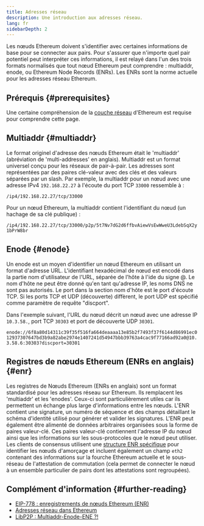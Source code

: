 ```yaml
---
title: Adresses réseau
description: Une introduction aux adresses réseau.
lang: fr
sidebarDepth: 2
---
```


Les nœuds Ethereum doivent s'identifier avec certaines informations de base pour se connecter aux pairs. Pour s'assurer que n'importe quel pair potentiel peut interpréter ces informations, il est relayé dans l'un des trois formats normalisés que tout nœud Ethereum peut comprendre : multiaddr, enode, ou Ethereum Node Records (ENRs). Les ENRs sont la norme actuelle pour les adresses réseau Ethereum.

## Prérequis {#prerequisites}

Une certaine compréhension de la [couche réseau](/developers/docs/networking-layer/) d'Ethereum est requise pour comprendre cette page.

## Multiaddr {#multiaddr}

Le format originel d'adresse des nœuds Ethereum était le 'multiaddr' (abréviation de 'multi-addresses' en anglais). Multiaddr est un format universel conçu pour les réseaux de pair-à-pair. Les adresses sont représentées par des paires clé-valeur avec des clés et des valeurs séparées par un slash. Par exemple, la multiaddr pour un nœud avec une adresse IPv4 `192.168.22.27` à l'écoute du port TCP `33000` ressemble à :

`/ip4/192.168.22.27/tcp/33000`

Pour un nœud Ethereum, la multiaddr contient l'identifiant du nœud (un hachage de sa clé publique) :

`/ip4/192.168.22.27/tcp/33000/p2p/5t7Nv7dG2d6ffbvAiewVsEwWweU3LdebSqX2y1bPrW8br`

## Enode {#enode}

Un enode est un moyen d'identifier un nœud Ethereum en utilisant un format d'adresse URL. L'identifiant hexadécimal de nœud est encodé dans la partie nom d'utilisateur de l'URL, séparée de l'hôte à l'ide du signe @. Le nom d'hôte ne peut être donné qu'en tant qu'adresse IP, les noms DNS ne sont pas autorisés. Le port dans la section nom d'hôte est le port d'écoute TCP. Si les ports TCP et UDP (découverte) diffèrent, le port UDP est spécifié comme paramètre de requête "discport".

Dans l'exemple suivant, l'URL du nœud décrit un nœud avec une adresse IP `10.3.58.`, port TCP `30303` et port de découverte UDP `30301`.

`enode://6f8a80d14311c39f35f516fa664deaaaa13e85b2f7493f37f6144d86991ec012937307647bd3b9a82abe2974e1407241d54947bbb39763a4cac9f77166ad92a0@10.3.58.6:30303?discport=30301`

## Registres de nœuds Ethereum (ENRs en anglais) {#enr}

Les registres de Nœuds Ethereum (ENRs en anglais) sont un format standardisé pour les adresses réseau sur Ethereum. Ils remplacent les 'multiaddr' et les 'enodes'. Ceux-ci sont particulièrement utiles car ils permettent un échange plus large d'informations entre les nœuds. L'ENR contient une signature, un numéro de séquence et des champs détaillant le schéma d'identité utilisé pour générer et valider les signatures. L'ENR peut également être alimenté de données arbitraires organisées sous la forme de paires valeur-clé. Ces paires valeur-clé contiennent l'adresse IP du nœud ainsi que les informations sur les sous-protocoles que le nœud peut utiliser. Les clients de consensus utilisent une [structure ENR spécifique](https://github.com/ethereum/consensus-specs/blob/dev/specs/phase0/p2p-interface.md#enr-structure) pour identifier les nœuds d'amorçage et incluent également un champ `eth2` contenant des informations sur la fourche Ethereum actuelle et le sous-réseau de l'attestation de commutation (cela permet de connecter le nœud à un ensemble particulier de pairs dont les attestations sont regroupées).

## Complément d'information {#further-reading}

- [EIP-778 : enregistrements de nœuds Ethereum (ENR)](https://eips.ethereum.org/EIPS/eip-778)
- [Adresses réseau dans Ethereum](https://dean.eigenmann.me/blog/2020/01/21/network-addresses-in-ethereum/)
- [LibP2P : Multiaddr-Enode-ENE ?!](https://consensys.net/diligence/blog/2020/09/libp2p-multiaddr-enode-enr/)
